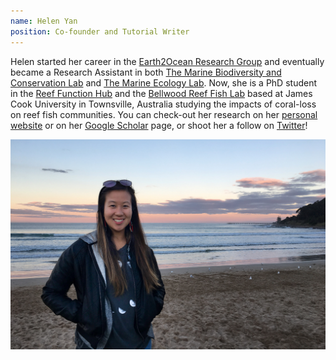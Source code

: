 ```yaml
---
name: Helen Yan
position: Co-founder and Tutorial Writer
---
```


Helen started her career in the <a href="https://earthtooceansfu.ca/">Earth2Ocean Research Group</a> and eventually became a Research Assistant in both <a href="http://www.dulvy.com/">The Marine Biodiversity and Conservation Lab</a> and <a href="https://tmel.wordpress.com/">The Marine Ecology Lab</a>. Now, she is a PhD student in the <a href="https://www.reeffunctionhub.org/about-us">Reef Function Hub</a> and the <a href="https://www.thebellwoodreeffishlab.com/news-2">Bellwood Reef Fish Lab</a> based at James Cook University in Townsville, Australia studying the impacts of coral-loss on reef fish communities. You can check-out her research on her <a href="https://helenfyan.weebly.com/">personal website</a> or on her <a href="https://scholar.google.com/citations?user=kLhAR2QAAAAJ&hl=en">Google Scholar</a> page, or shoot her a follow on <a href="https://twitter.com/helenyaan">Twitter</a>!  

<div class="container">
  <img src="/assets/images/about_photo_HY.jpg" class="img-fluid" alt="Responsive image">
</div>
